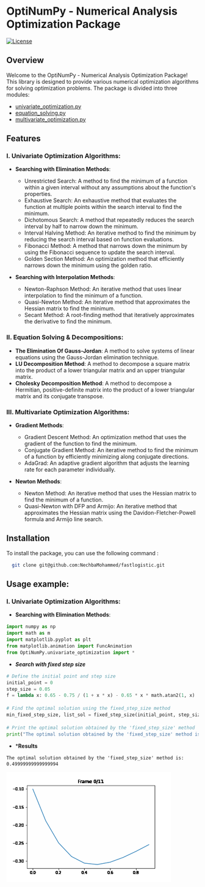 # OptiNumPy - Numerical Analysis Optimization Package

[![License](https://img.shields.io/badge/license-MIT-blue.svg)](LICENSE)

## Overview

Welcome to the OptiNumPy - Numerical Analysis Optimization Package! This library is designed to provide various numerical optimization algorithms for solving optimization problems. The package is divided into three modules:

- [univariate_optimization.py](https://github.com/NechbaMohammed/OptiNumPy/blob/main/OptiNumPy/univariate_optimization.py) 
- [equation_solving.py](https://github.com/NechbaMohammed/OptiNumPy/blob/main/OptiNumPy/equation_solving.py)
- [multivariate_optimization.py](https://github.com/NechbaMohammed/OptiNumPy/blob/main/OptiNumPy/multivariate_optimization.py)


## Features

### I. Univariate Optimization Algorithms:

- **Searching with Elimination Methods**:
  - Unrestricted Search: A method to find the minimum of a function within a given interval without any assumptions about the function's properties.
  - Exhaustive Search: An exhaustive method that evaluates the function at multiple points within the search interval to find the minimum.
  - Dichotomous Search: A method that repeatedly reduces the search interval by half to narrow down the minimum.
  - Interval Halving Method: An iterative method to find the minimum by reducing the search interval based on function evaluations.
  - Fibonacci Method: A method that narrows down the minimum by using the Fibonacci sequence to update the search interval.
  - Golden Section Method: An optimization method that efficiently narrows down the minimum using the golden ratio.

- **Searching with Interpolation Methods**:
  - Newton-Raphson Method: An iterative method that uses linear interpolation to find the minimum of a function.
  - Quasi-Newton Method: An iterative method that approximates the Hessian matrix to find the minimum.
  - Secant Method: A root-finding method that iteratively approximates the derivative to find the minimum.

### II. Equation Solving & Decompositions:

- **The Elimination Of Gauss-Jordan**: A method to solve systems of linear equations using the Gauss-Jordan elimination technique.
- **LU Decomposition Method**: A method to decompose a square matrix into the product of a lower triangular matrix and an upper triangular matrix.
- **Cholesky Decomposition Method**: A method to decompose a Hermitian, positive-definite matrix into the product of a lower triangular matrix and its conjugate transpose.

### III. Multivariate Optimization Algorithms:

- **Gradient Methods**:
  - Gradient Descent Method: An optimization method that uses the gradient of the function to find the minimum.
  - Conjugate Gradient Method: An iterative method to find the minimum of a function by efficiently minimizing along conjugate directions.
  - AdaGrad: An adaptive gradient algorithm that adjusts the learning rate for each parameter individually.

- **Newton Methods**:
  - Newton Method: An iterative method that uses the Hessian matrix to find the minimum of a function.
  - Quasi-Newton with DFP and Armijo: An iterative method that approximates the Hessian matrix using the Davidon-Fletcher-Powell formula and Armijo line search.

## Installation

To install the package, you can use the following command :

```bash
  git clone git@github.com:NechbaMohammed/fastlogistic.git
  ```
## Usage example:

### I. Univariate Optimization Algorithms:

- **Searching with Elimination Methods**:
```python
import numpy as np
import math as m
import matplotlib.pyplot as plt
from matplotlib.animation import FuncAnimation
from OptiNumPy.univariate_optimization import *
```
  - ***Search with fixed step size*** 
```python
# Define the initial point and step size
initial_point = 0
step_size = 0.05
f = lambda x: 0.65 - 0.75 / (1 + x * x) - 0.65 * x * math.atan2(1, x)

# Find the optimal solution using the fixed_step_size method
min_fixed_step_size, list_sol = fixed_step_size(initial_point, step_size, f)

# Print the optimal solution obtained by the 'fixed_step_size' method
print("The optimal solution obtained by the 'fixed_step_size' method is:", min_fixed_step_size)
```
  - ***Results** 
```bach 
The optimal solution obtained by the 'fixed_step_size' method is: 0.49999999999999994
```
![logo](fig/fig1.gif)
